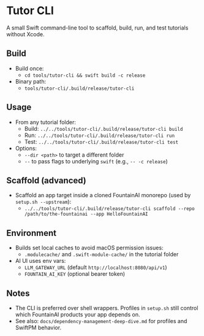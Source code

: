 # Tutor CLI

A small Swift command-line tool to scaffold, build, run, and test tutorials without Xcode.

## Build

- Build once:
  - `cd tools/tutor-cli && swift build -c release`
- Binary path:
  - `tools/tutor-cli/.build/release/tutor-cli`

## Usage

- From any tutorial folder:
  - Build: `../../tools/tutor-cli/.build/release/tutor-cli build`
  - Run: `../../tools/tutor-cli/.build/release/tutor-cli run`
  - Test: `../../tools/tutor-cli/.build/release/tutor-cli test`
- Options:
  - `--dir <path>` to target a different folder
  - `--` to pass flags to underlying `swift` (e.g., `-- -c release`)

## Scaffold (advanced)

- Scaffold an app target inside a cloned FountainAI monorepo (used by `setup.sh --upstream`):
  - `../../tools/tutor-cli/.build/release/tutor-cli scaffold --repo /path/to/the-fountainai --app HelloFountainAI`

## Environment

- Builds set local caches to avoid macOS permission issues:
  - `.modulecache/` and `.swift-module-cache/` in the tutorial folder
- AI UI uses env vars:
  - `LLM_GATEWAY_URL` (default `http://localhost:8080/api/v1`)
  - `FOUNTAIN_AI_KEY` (optional bearer token)

## Notes

- The CLI is preferred over shell wrappers. Profiles in `setup.sh` still control which FountainAI products your app depends on.
- See also: `docs/dependency-management-deep-dive.md` for profiles and SwiftPM behavior.
